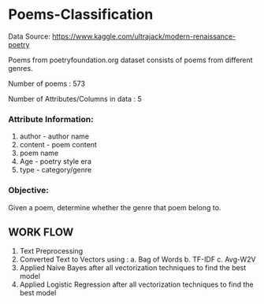 # Poems-Classification

Data Source: https://www.kaggle.com/ultrajack/modern-renaissance-poetry

Poems from poetryfoundation.org dataset consists of poems from different genres.

Number of poems : 573

Number of Attributes/Columns in data : 5

### Attribute Information:

1. author - author name
2. content - poem content
3. poem name
4. Age - poetry style era
5. type - category/genre 

### Objective:

Given a poem, determine whether the genre that poem belong to.

## WORK FLOW
1. Text Preprocessing
2. Converted Text to Vectors using :
   a. Bag of Words
   b. TF-IDF
   c. Avg-W2V
3. Applied Naive Bayes after all vectorization techniques to find the best model
4. Applied Logistic Regression after all vectorization techniques to find the best model

